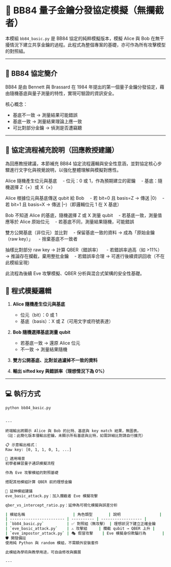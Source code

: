 # 🔐 BB84 量子金鑰分發協定模擬（無攔截者）

本模組 `bb84_basic.py` 是 BB84 協定的純粹模擬版本，模擬 Alice 與 Bob 在無干擾情況下建立共享金鑰的過程。此程式為整個專案的基礎，亦可作為所有攻擊模型的對照組。

---

## 📖 BB84 協定簡介

BB84 是由 Bennett 與 Brassard 在 1984 年提出的第一個量子金鑰分發協定，藉由隨機基底與量子測量的特性，實現可驗證的資訊安全。

核心概念：
- 基底不一致 → 測量結果可能錯誤
- 基底一致 → 測量結果理論上應一致
- 可比對部分金鑰 → 偵測是否遭竊聽

---

## 🔐 協定流程補充說明（回應教授建議）
為回應教授建議，本節補充 BB84 協定流程邏輯與安全性意涵，並對協定核心步驟進行文字化與視覺說明，以強化整體理解與模擬對應性。

Alice 隨機產生位元與基底
　- 位元：0 或 1，作為預期建立的密鑰
　- 基底：隨機選擇 Z（+）或 X（×）

Alice 根據位元與基底傳送 qubit 給 Bob
　- 若 bit=0 且 basis=Z → 傳送 |0⟩
　- 若 bit=1 且 basis=X → 傳送 |–⟩（即邏輯位元 1 在 X 基底）

Bob 不知道 Alice 的基底，隨機選擇 Z 或 X 測量 qubit
　- 若基底一致，測量值應等於 Alice 原始位元
　- 若基底不同，測量結果隨機，可能錯誤

雙方公開基底（非位元）並比對
　- 保留基底一致的資料 → 成為「原始金鑰（raw key）」
　- 捨棄基底不一致者

抽樣比對部分 raw key → 計算 QBER（錯誤率）
　- 若錯誤率過高（如 >11%） → 推論存在攔截，棄用整批金鑰
　- 若錯誤率合理 → 可進行後續資訊回收（不在此模組呈現）

此流程為後續 Eve 攻擊模擬、QBER 分析與混合式架構的安全性基礎。



## 🧠 程式模擬邏輯

1. **Alice 隨機產生位元與基底**
   - 位元（bit）：0 或 1
   - 基底（basis）：X 或 Z（可用文字或符號表達）

2. **Bob 隨機選擇基底測量 qubit**
   - 若基底一致 → 還原 Alice 位元
   - 不一致 → 測量結果隨機

3. **雙方公開基底、比對並過濾掉不一致的資料**

4. **輸出 sifted key 與錯誤率（理想情況下為 0%）**

---

## 💻 執行方式

```bash
python bb84_basic.py


---

終端輸出將顯示 Alice 與 Bob 的比特、基底與 key match 結果，無圖表。
（註：此簡化版本僅輸出密鑰，未顯示所有基底與比特，如需詳細比對請自行擴充）

📋 示意輸出格式：
Raw key: [0, 1, 1, 0, 1, ...]

🧱 適用場景
初學者練習量子通訊模擬流程

作為 Eve 攻擊模組的對照基礎

搭配其他模組計算 QBER 前的理想金鑰

🔗 延伸模組建議
eve_basic_attack.py：加入攔截者 Eve 模擬攻擊

qber_vs_intercept_ratio.py：延伸為可視化模擬與誤差分析

| 模組名稱                     | 角色類型       | 說明                 |
| ------------------------ | ---------- | ------------------ |
| `bb84_basic.py`          | ✅ 對照組（無攻擊） | 理想狀況下建立正確金鑰        |
| `eve_basic_attack.py`    | ⚠️ 攻擊組     | 攔截 qubit → QBER 上升 |
| `eve_impostor_attack.py` | 🎭 假冒攻擊    | Eve 模擬身份欺騙行為       |
🛡️ 開發備註
使用純 Python 與 random 模組，不需額外安裝套件

此模組為學術與教學用途，可自由修改與擴展

---
